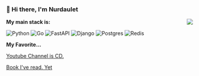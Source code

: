 ### 👋 Hi there, I'm Nurdaulet

<img align=right src="https://github-readme-stats.vercel.app/api/top-langs/?username=DiceNameIsMy&layout=compact&theme=dark"/>

**My main stack is:**

![Python](https://img.shields.io/badge/python-3670A0?style=for-the-badge&logo=python&logoColor=ffdd54)
![Go](https://img.shields.io/badge/go-%2300ADD8.svg?style=for-the-badge&logo=go&logoColor=white)
![FastAPI](https://img.shields.io/badge/FastAPI-005571?style=for-the-badge&logo=fastapi)
![Django](https://img.shields.io/badge/django-%23092E20.svg?style=for-the-badge&logo=django&logoColor=white)
![Postgres](https://img.shields.io/badge/postgres-%23316192.svg?style=for-the-badge&logo=postgresql&logoColor=white)
![Redis](https://img.shields.io/badge/redis-%23DD0031.svg?style=for-the-badge&logo=redis&logoColor=white)

**My Favorite...** 

[Youtube Channel is CD.](https://www.youtube.com/c/ContinuousDelivery/)

[Book I've read. Yet](https://www.amazon.com/Pragmatic-Programmer-journey-mastery-Anniversary/dp/0135957052)
